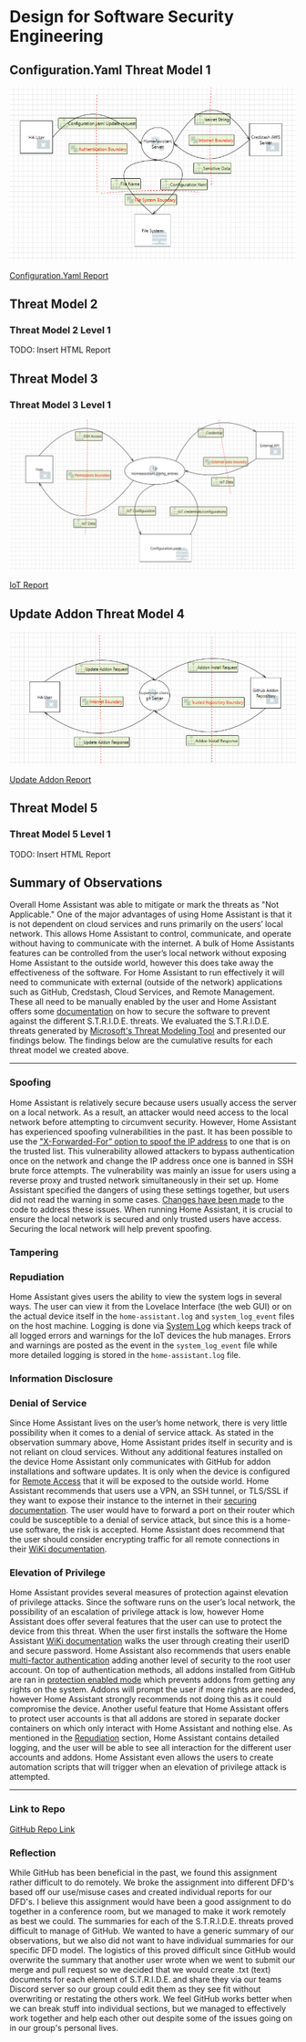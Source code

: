 # Design for Software Security Engineering


## Configuration.Yaml Threat Model 1

![level1](/images/EditConfig.YamlFile.PNG)

[Configuration.Yaml Report](/reports/Configuration.YamlReport.pdf)

## Threat Model 2


### Threat Model 2 Level 1

TODO: Insert HTML Report


## Threat Model 3


### Threat Model 3 Level 1

![level1](/images/IoT.png)

[IoT Report](/reports/IoT_Report.pdf)


## Update Addon Threat Model 4

![level1](/images/Update_Addon.png)

[Update Addon Report](/reports/Update_Addon_Report.pdf)


## Threat Model 5


### Threat Model 5 Level 1

TODO: Insert HTML Report

## Summary of Observations

Overall Home Assistant was able to mitigate or mark the threats as "Not Applicable." One of the major advantages of using Home Assistant is that it is not dependent on cloud services and runs primarily on the users’ local network. This allows Home Assistant to control, communicate, and operate without having to communicate with the internet. A bulk of Home Assistants features can be controlled from the user’s local network without exposing Home Assistant to the outside world, however this does take away the effectiveness of the software. For Home Assistant to run effectively it will need to communicate with external (outside of the network) applications such as GitHub, Credstash, Cloud Services, and Remote Management. These all need to be manually enabled by the user and Home Assistant offers some [documentation](https://www.home-assistant.io/docs/configuration/securing/) on how to secure the software to prevent against the different S.T.R.I.D.E. threats. We evaluated the S.T.R.I.D.E. threats generated by [Microsoft's Threat Modeling Tool](https://www.microsoft.com/en-us/download/details.aspx?id=49168) and presented our findings below. The findings below are the cumulative results for each threat model we created above.

--------------------------

### Spoofing

Home Assistant is relatively secure because users usually access the server on a local network. As a result, an attacker would need access to the local network before attempting to circumvent security. However, Home Assistant has experienced spoofing vulnerabilities in the past. It has been possible to use the ["X-Forwarded-For” option to spoof the IP address](https://github.com/home-assistant/core/issues/14345#issuecomment-401324487) to one that is on the trusted list. This vulnerability allowed attackers to bypass authentication once on the network and change the IP address once one is banned in SSH brute force attempts.  The vulnerability was mainly an issue for users using a reverse proxy and trusted network simultaneously in their set up. Home Assistant specified the dangers of using these settings together, but users did not read the warning in some cases. [Changes have been made](https://github.com/home-assistant/core/pull/15204) to the code to address these issues. When running Home Assistant, it is crucial to ensure the local network is secured and only trusted users have access. Securing the local network will help prevent spoofing.


### Tampering


### Repudiation

Home Assistant gives users the ability to view the system logs in several ways. The user can view it from the Lovelace Interface (the web GUI) or on the actual device itself in the `home-assistant.log` and `system_log_event` files on the host machine. Logging is done via [System Log](https://www.home-assistant.io/integrations/system_log/) which keeps track of all logged errors and warnings for the IoT devices the hub manages. Errors and warnings are posted as the event in the `system_log_event` file while more detailed logging is stored in the `home-assistant.log` file. 

### Information Disclosure


### Denial of Service

Since Home Assistant lives on the user’s home network, there is very little possibility when it comes to a denial of service attack. As stated in the observation summary above, Home Assistant prides itself in security and is not reliant on cloud services. Without any additional features installed on the device Home Assistant only communicates with GitHub for addon installations and software updates. It is only when the device is configured for [Remote Access](https://www.nabucasa.com/) that it will be exposed to the outside world. Home Assistant recommends that users use a VPN, an SSH tunnel, or TLS/SSL if they want to expose their instance to the internet in their [securing documentation](https://www.home-assistant.io/docs/configuration/securing/). The user would have to forward a port on their router which could be susceptible to a denial of service attack, but since this is a home-use software, the risk is accepted. Home Assistant does recommend that the user should consider encrypting traffic for all remote connections in their [WiKi documentation](https://community.home-assistant.io/t/installing-tls-ssl-using-lets-encrypt/196975).

### Elevation of Privilege

Home Assistant provides several measures of protection against elevation of privilege attacks. Since the software runs on the user’s local network, the possibility of an escalation of privilege attack is low, however Home Assistant does offer several features that the user can use to protect the device from this threat. When the user first installs the software the Home Assistant [WiKi documentation](https://www.home-assistant.io/docs/authentication/) walks the user through creating their userID and secure password. Home Assistant also recommends that users enable [multi-factor authentication](https://www.home-assistant.io/docs/authentication/multi-factor-auth/) adding another level of security to the root user account. On top of authentication methods, all addons installed from GitHub are ran in [protection enabled mode](https://developers.home-assistant.io/docs/add-ons/security/) which prevents addons from getting any rights on the system. Addons will prompt the user if more rights are needed, however Home Assistant strongly recommends not doing this as it could compromise the device. Another useful feature that Home Assistant offers to protect user accounts is that all addons are stored in separate docker containers on which only interact with Home Assistant and nothing else. As mentioned in the [Repudiation](#Repudiation) section, Home Assistant contains detailed logging, and the user will be able to see all interaction for the different user accounts and addons. Home Assistant even allows the users to create automation scripts that will trigger when an elevation of privilege attack is attempted.

--------------------------

### Link to Repo

[GitHub Repo Link](https://github.com/Chrs987/HomeAssistant/projects/4)

### Reflection

While GitHub has been beneficial in the past, we found this assignment rather difficult to do remotely. We broke the assignment into different DFD's based off our use/misuse cases and created individual reports for our DFD's. I believe this assignment would have been a good assignment to do together in a conference room, but we managed to make it work remotely as best we could. The summaries for each of the S.T.R.I.D.E. threats proved difficult to manage of GitHub. We wanted to have a generic summary of our observations, but we also did not want to have individual summaries for our specific DFD model. The logistics of this proved difficult since GitHub would overwrite the summary that another user wrote when we went to submit our merge and pull request so we decided that we would create .txt (text) documents for each element of S.T.R.I.D.E. and share they via our teams Discord server so our group could edit them as they see fit without overwriting or restating the others work. We feel GitHub works better when we can break stuff into individual sections, but we managed to effectively work together and help each other out despite some of the issues going on in our group's personal lives.
